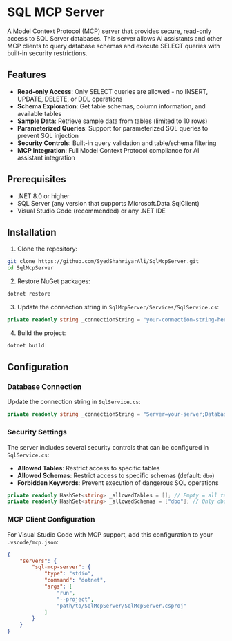 # SQL MCP Server

A Model Context Protocol (MCP) server that provides secure, read-only access to SQL Server databases. This server allows AI assistants and other MCP clients to query database schemas and execute SELECT queries with built-in security restrictions.

## Features

- **Read-only Access**: Only SELECT queries are allowed - no INSERT, UPDATE, DELETE, or DDL operations
- **Schema Exploration**: Get table schemas, column information, and available tables
- **Sample Data**: Retrieve sample data from tables (limited to 10 rows)
- **Parameterized Queries**: Support for parameterized SQL queries to prevent SQL injection
- **Security Controls**: Built-in query validation and table/schema filtering
- **MCP Integration**: Full Model Context Protocol compliance for AI assistant integration

## Prerequisites

- .NET 8.0 or higher
- SQL Server (any version that supports Microsoft.Data.SqlClient)
- Visual Studio Code (recommended) or any .NET IDE

## Installation

1. Clone the repository:
```bash
git clone https://github.com/SyedShahriyarAli/SqlMcpServer.git
cd SqlMcpServer
```

2. Restore NuGet packages:
```bash
dotnet restore
```

3. Update the connection string in `SqlMcpServer/Services/SqlService.cs`:
```csharp
private readonly string _connectionString = "your-connection-string-here";
```

4. Build the project:
```bash
dotnet build
```

## Configuration

### Database Connection

Update the connection string in `SqlService.cs`:
```csharp
private readonly string _connectionString = "Server=your-server;Database=your-database;Integrated Security=true;";
```

### Security Settings

The server includes several security controls that can be configured in `SqlService.cs`:

- **Allowed Tables**: Restrict access to specific tables
- **Allowed Schemas**: Restrict access to specific schemas (default: `dbo`)
- **Forbidden Keywords**: Prevent execution of dangerous SQL operations

```csharp
private readonly HashSet<string> _allowedTables = []; // Empty = all tables allowed
private readonly HashSet<string> _allowedSchemas = ["dbo"]; // Only dbo schema by default
```

### MCP Client Configuration

For Visual Studio Code with MCP support, add this configuration to your `.vscode/mcp.json`:

```json
{
    "servers": {
        "sql-mcp-server": {
            "type": "stdio",
            "command": "dotnet",
            "args": [
                "run",
                "--project",
                "path/to/SqlMcpServer/SqlMcpServer.csproj"
            ]
        }
    }
}
```
